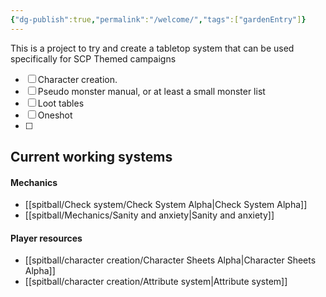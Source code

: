 ```yaml
---
{"dg-publish":true,"permalink":"/welcome/","tags":["gardenEntry"]}
---
```


This is a project to try and create a tabletop system that can be used specifically for SCP Themed campaigns

- [ ] Character creation. 
- [ ] Pseudo monster manual, or at least a small monster list
- [ ] Loot tables
- [ ] Oneshot
- [ ] 
## Current working systems

#### Mechanics
- [[spitball/Check system/Check System Alpha\|Check System Alpha]]
- [[spitball/Mechanics/Sanity and anxiety\|Sanity and anxiety]]
#### Player resources
-  [[spitball/character creation/Character Sheets Alpha\|Character Sheets Alpha]]
- [[spitball/character creation/Attribute system\|Attribute system]]

